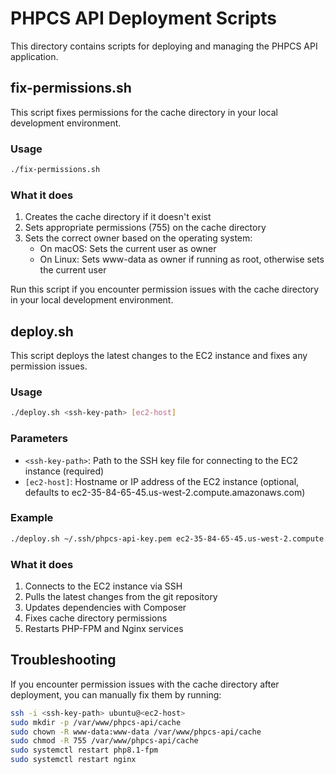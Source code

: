 # PHPCS API Deployment Scripts

This directory contains scripts for deploying and managing the PHPCS API application.

## fix-permissions.sh

This script fixes permissions for the cache directory in your local development environment.

### Usage

```bash
./fix-permissions.sh
```

### What it does

1. Creates the cache directory if it doesn't exist
2. Sets appropriate permissions (755) on the cache directory
3. Sets the correct owner based on the operating system:
   - On macOS: Sets the current user as owner
   - On Linux: Sets www-data as owner if running as root, otherwise sets the current user

Run this script if you encounter permission issues with the cache directory in your local development environment.

## deploy.sh

This script deploys the latest changes to the EC2 instance and fixes any permission issues.

### Usage

```bash
./deploy.sh <ssh-key-path> [ec2-host]
```

### Parameters

- `<ssh-key-path>`: Path to the SSH key file for connecting to the EC2 instance (required)
- `[ec2-host]`: Hostname or IP address of the EC2 instance (optional, defaults to ec2-35-84-65-45.us-west-2.compute.amazonaws.com)

### Example

```bash
./deploy.sh ~/.ssh/phpcs-api-key.pem ec2-35-84-65-45.us-west-2.compute.amazonaws.com
```

### What it does

1. Connects to the EC2 instance via SSH
2. Pulls the latest changes from the git repository
3. Updates dependencies with Composer
4. Fixes cache directory permissions
5. Restarts PHP-FPM and Nginx services

## Troubleshooting

If you encounter permission issues with the cache directory after deployment, you can manually fix them by running:

```bash
ssh -i <ssh-key-path> ubuntu@<ec2-host>
sudo mkdir -p /var/www/phpcs-api/cache
sudo chown -R www-data:www-data /var/www/phpcs-api/cache
sudo chmod -R 755 /var/www/phpcs-api/cache
sudo systemctl restart php8.1-fpm
sudo systemctl restart nginx
